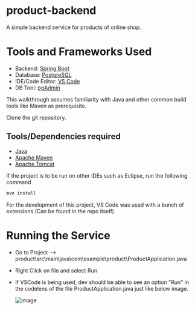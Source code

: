# product-backend
A simple backend service for products of online shop.

# Tools and Frameworks Used

- Backend: [Spring Boot](https://spring.io/projects/spring-boot)
- Database: [PostgreSQL](https://www.postgresql.org/)
- IDE/Code Editor: [VS Code](https://code.visualstudio.com/)
- DB Tool: [pgAdmin](https://www.pgadmin.org/)


This walkthrough assumes familiarity with Java and other common build tools like Maven as prerequisite.

Clone the git repository.

## Tools/Dependencies required

- [Java](https://www.oracle.com/java/technologies/downloads/)
- [Apache Maven](https://maven.apache.org/)
- [Apache Tomcat](https://tomcat.apache.org/)


If the project is to be run on other IDEs such as Eclipse, run the following command

```sh
mvn install
```

For the development of this project, VS Code was used with a bunch of extensions (Can be found in the repo itself)

# Running the Service

- Go to Project --> product\src\main\java\com\example\product\ProductApplication.java
- Right Click on file and select Run 
- If VSCode is being used, dev should be able to see an option "Run" in the codelens of the file ProductApplication.java just like below image.

  ![image](https://user-images.githubusercontent.com/49438392/149133462-2c35beff-95f3-46f5-9d3b-324435cc0051.png)

